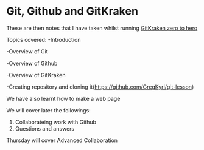# Git, Github and GitKraken 

These are then notes that I have taken whilst running [GitKraken zero to hero](https://srse-git-github-zero2hero.netlify.app/00-intro-to-version-control/)

Topics covered:
-Introduction

-Overview of Git

-Overview of Github

-Overview of GitKraken

-Creating repository and cloning it(https://github.com/GregKyri/git-lesson)

We have also learnt how to make a web page

We will cover later the followings:

1. Collaborateing work with Github
2. Questions and answers

Thursday will cover Advanced Collaboration